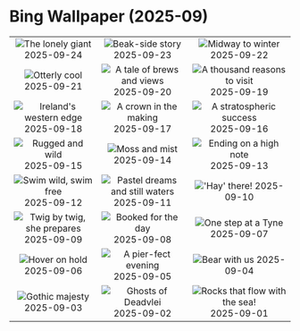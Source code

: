 # Bing Wallpaper (2025-09)

|  |  |  |
|:---:|:---:|:---:|
| ![](https://www.bing.com/th?id=OHR.BearLodge_EN-GB8627501672_400x240.jpg "The lonely giant") 2025-09-24 | ![](https://www.bing.com/th?id=OHR.ToucanForest_EN-GB8333466039_400x240.jpg "Beak-side story") 2025-09-23 | ![](https://www.bing.com/th?id=OHR.AspenEquinox_EN-GB2838380564_400x240.jpg "Midway to winter") 2025-09-22 |
| ![](https://www.bing.com/th?id=OHR.IceOtters_EN-GB2135978576_400x240.jpg "Otterly cool") 2025-09-21 | ![](https://www.bing.com/th?id=OHR.OktoberfestSwing_EN-GB1846284671_400x240.jpg "A tale of brews and views") 2025-09-20 | ![](https://www.bing.com/th?id=OHR.ThousandIslands_EN-GB1501665871_400x240.jpg "A thousand reasons to visit") 2025-09-19 |
| ![](https://www.bing.com/th?id=OHR.DunquinIreland_EN-GB3162997633_400x240.jpg "Ireland's western edge") 2025-09-18 | ![](https://www.bing.com/th?id=OHR.YoungMoose_EN-GB3146356133_400x240.jpg "A crown in the making") 2025-09-17 | ![](https://www.bing.com/th?id=OHR.OzoneEarth_EN-GB2737742012_400x240.jpg "A stratospheric success") 2025-09-16 |
| ![](https://www.bing.com/th?id=OHR.PointReyesSeashore_EN-GB2522924402_400x240.jpg "Rugged and wild") 2025-09-15 | ![](https://www.bing.com/th?id=OHR.HohWaterfall_EN-GB2323691969_400x240.jpg "Moss and mist") 2025-09-14 | ![](https://www.bing.com/th?id=OHR.PromsNight2025_EN-GB2154998430_400x240.jpg "Ending on a high note") 2025-09-13 |
| ![](https://www.bing.com/th?id=OHR.SpinnerDolphins_EN-GB1386231173_400x240.jpg "Swim wild, swim free") 2025-09-12 | ![](https://www.bing.com/th?id=OHR.BlueGdansk_EN-GB1148120483_400x240.jpg "Pastel dreams and still waters") 2025-09-11 | ![](https://www.bing.com/th?id=OHR.YorkshireHay_EN-GB0990690457_400x240.jpg "'Hay' there!") 2025-09-10 |
| ![](https://www.bing.com/th?id=OHR.SwissSquirrel_EN-GB9077607879_400x240.jpg "Twig by twig, she prepares") 2025-09-09 | ![](https://www.bing.com/th?id=OHR.OrchardLibrary_EN-GB8853232632_400x240.jpg "Booked for the day") 2025-09-08 | ![](https://www.bing.com/th?id=OHR.GreatNorthRun2025_EN-GB8681982473_400x240.jpg "One step at a Tyne") 2025-09-07 |
| ![](https://www.bing.com/th?id=OHR.RufousHummer_EN-GB7919839531_400x240.jpg "Hover on hold") 2025-09-06 | ![](https://www.bing.com/th?id=OHR.SunsetPier_EN-GB2472786230_400x240.jpg "A pier-fect evening") 2025-09-05 | ![](https://www.bing.com/th?id=OHR.WrestlingBears_EN-GB3380146887_400x240.jpg "Bear with us") 2025-09-04 |
| ![](https://www.bing.com/th?id=OHR.SaintBarbaras_EN-GB0842695883_400x240.jpg "Gothic majesty") 2025-09-03 | ![](https://www.bing.com/th?id=OHR.DeadvleiTrees_EN-GB0679166785_400x240.jpg "Ghosts of Deadvlei") 2025-09-02 | ![](https://www.bing.com/th?id=OHR.GipuzcoaSummer_EN-GB2818544324_400x240.jpg "Rocks that flow with the sea!") 2025-09-01 |
